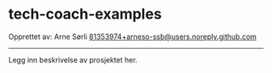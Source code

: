# tech-coach-examples



Opprettet av:
Arne Sørli <81353974+arneso-ssb@users.noreply.github.com>

---

Legg inn beskrivelse av prosjektet her.
